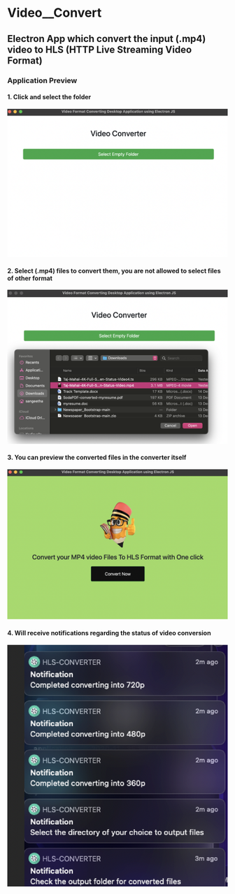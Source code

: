 # Video__Convert
## Electron App which convert the input (.mp4) video to HLS (HTTP Live Streaming Video Format) 

### Application Preview

#### 1. Click and select the folder
![Home Screen](images/select-folder.png)


#### 2. Select (.mp4) files to convert them, you are not allowed to select files of other format
![Home Screen](images/select%20the%20file.png)

#### 3. You can preview the converted files in the converter itself
![Home Screen](images/convert.png)



#### 4. Will receive notifications regarding the status of video conversion
![Home Screen](images/notification.png)
